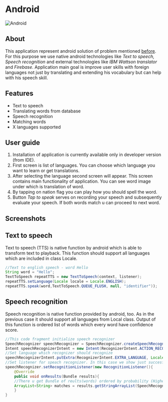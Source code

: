 
# Android

![Android](https://upload.wikimedia.org/wikipedia/commons/8/82/Android_logo_2019.svg)

## About

This application represent android solution of problem mentioned [before](https://github.com/Coder-mano/Assignment/blob/master/README.md). For this purpose we use native android technologies like *Text to speech, Speech recognition* and external technologies like *IBM Wattson translator* and *Firebase*. Application main goal is improve user skills with foreign languages not just by translating and extending his vocabulary but can help with his speech skill. 

## Features
* Text to speech
* Translating words from database
* Speech recognition
* Matching words 
* X languages supported

## User guide
1. Installation of application is currently available only in developer version (from IDE).
2. First screen is list of languages. You can choose which language you want to learn or get translations.
3. After selecting the language second screen will appear. This screen contains main functionality of application. You can see word image under which is translation of word.
4. By tapping on nation flag you can play how you should spell the word.
5. Button *Tap to speak* serves on recording your speech and subsequently evaluate your speech. If both words match u can proceed to next word.

## Screenshots

## Text to speech
Text to speech (TTS) is native function by android which is able to transform text to playback. This function should support all languages which are included in class Locale.

```java
//Text to english speech - word Hello
String word = "Hello";
TextToSpeech repeatTTS = new TextToSpeech(context, listener);
repeatTTS.setLanguage(Locale locale = Locale.ENGLISH);
repeatTTS.speak(word,TextToSpeech.QUEUE_FLUSH, null, "identifier"));
``` 

## Speech recognition
Speech recognition is native function provided by android, too. As in the previous case it should support all languages from Local class. Output of this function is ordered list of words which every word have confidence score.
```java
//This code fragment initialize speech recognizer
SpeechRecognizer speechRecognizer = SpeechRecognizer.createSpeechRecognizer(this);
Intent speechRecognizerIntent = new Intent(RecognizerIntent.ACTION_RECOGNIZE_SPEECH);
//Set language which recognizer should recognize
speechRecognizerIntent.putExtra(RecognizerIntent.EXTRA_LANGUAGE, Locale.ENGLISH);
//Set listener for speach recognizer. In this case we show just succesfull case. Whole functiun have lot of states (onError, onEndOfSpeech etc.)
speechRecognizer.setRecognitionListener(new RecognitionListener(){
	@Override
	public void onResults(Bundle results){
	//There u get Bundle of reults(words) ordered by probability (Highest to lowest)
	ArrayList<String> matches = results.getStringArrayList(SpeechRecognizer.RESULTS_RECOGNITION);
	}
}
``` 
